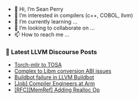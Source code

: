 - 👋 Hi, I’m Sean Perry
- 👀 I’m interested in compilers (c++, COBOL, llvm)
- 🌱 I’m currently learning ...
- 💞️ I’m looking to collaborate on ...
- 📫 How to reach me ...

<!---
s66perry/s66perry is a ✨ special ✨ repository because its `README.md` (this file) appears on your GitHub profile.
You can click the Preview link to take a look at your changes.
--->
### 📕 Latest LLVM Discourse Posts

<!-- DISCOURSE-LLVM:START -->
- [Torch-mlir to TOSA](https://discourse.llvm.org/t/torch-mlir-to-tosa/65135#post_1)
- [Complex to Libm conversion ABI issues](https://discourse.llvm.org/t/complex-to-libm-conversion-abi-issues/65131#post_2)
- [Buildbot failure in LLVM Buildbot](https://discourse.llvm.org/t/buildbot-failure-in-llvm-buildbot/65121#post_3)
- [[Job] Compiler Engineers at Arm](https://discourse.llvm.org/t/job-compiler-engineers-at-arm/65133#post_1)
- [[RFC][MemRef] Adding Realloc Op](https://discourse.llvm.org/t/rfc-memref-adding-realloc-op/65132#post_1)
<!-- DISCOURSE-LLVM:END -->
